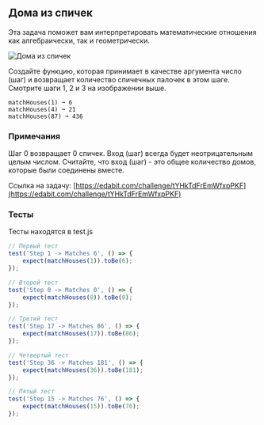 ## Дома из спичек

Эта задача поможет вам интерпретировать математические отношения как алгебраически, так и геометрически.

![Дома из спичек](https://edabit-challenges.s3.amazonaws.com/matchstick_houses.png)

Создайте функцию, которая принимает в качестве аргумента число (шаг) и возвращает количество спичечных палочек в этом шаге. Смотрите шаги 1, 2 и 3 на изображении выше.


```
matchHouses(1) ➞ 6
matchHouses(4) ➞ 21
matchHouses(87) ➞ 436
```

### Примечания

Шаг 0 возвращает 0 спичек.
Вход (шаг) всегда будет неотрицательным целым числом.
Считайте, что вход (шаг) - это общее количество домов, которые были соединены вместе.

Ссылка на задачу: [https://edabit.com/challenge/tYHkTdFrEmWfxpPKF](https://edabit.com/challenge/tYHkTdFrEmWfxpPKF)



### Тесты

Тесты находятся в test.js

```javascript
// Первый тест
test('Step 1 -> Matches 6', () => {
    expect(matchHouses(1)).toBe(6);
});

// Второй тест
test('Step 0 -> Matches 0', () => {
    expect(matchHouses(0)).toBe(0);
});

// Третий тест
test('Step 17 -> Matches 86', () => {
    expect(matchHouses(17)).toBe(86);
});

// Четвертый тест
test('Step 36 -> Matches 181', () => {
    expect(matchHouses(36)).toBe(181);
});

// Пятый тест
test('Step 15 -> Matches 76', () => {
    expect(matchHouses(15)).toBe(76);
});
```